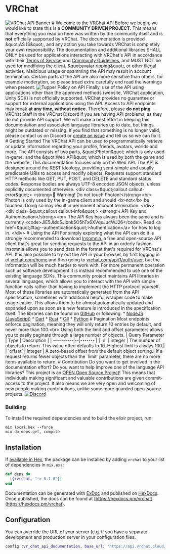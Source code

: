 # VRChat

![VRChat API Banner](https://vrchatapi.github.io/assets/img/api_banner_1500x400.png)  # Welcome to the VRChat API  Before we begin, we would like to state this is a **COMMUNITY DRIVEN PROJECT**. This means that everything you read on here was written by the community itself and is **not** officially supported by VRChat. The documentation is provided \&quot;AS IS\&quot;, and any action you take towards VRChat is completely your own responsibility.  The documentation and additional libraries SHALL ONLY be used for applications interacting with VRChat&#39;s API in accordance with their [Terms of Service](https://hello.vrchat.com/legal) and [Community Guidelines](https://hello.vrchat.com/community-guidelines), and MUST NOT be used for modifying the client, \&quot;avatar ripping\&quot;, or other illegal activities. Malicious usage or spamming the API may result in account termination. Certain parts of the API are also more sensitive than others, for example moderation, so please tread extra carefully and read the warnings when present.  ![Tupper Policy on API](https://i.imgur.com/yLlW7Ok.png)  Finally, use of the API using applications other than the approved methods (website, VRChat application, Unity SDK) is not officially supported. VRChat provides no guarantee or support for external applications using the API. Access to API endpoints may break **at any time, without notice**. Therefore, please **do not ping** VRChat Staff in the VRChat Discord if you are having API problems, as they do not provide API support. We will make a best effort in keeping this documentation and associated language libraries up to date, but things might be outdated or missing. If you find that something is no longer valid, please contact us on Discord or [create an issue](https://github.com/vrchatapi/specification/issues) and tell us so we can fix it.  # Getting Started  The VRChat API can be used to programmatically retrieve or update information regarding your profile, friends, avatars, worlds and more. The API consists of two parts, \&quot;Photon\&quot; which is only used in-game, and the \&quot;Web API\&quot; which is used by both the game and the website. This documentation focuses only on the Web API.  The API is designed around the REST ideology, providing semi-simple and usually predictable URIs to access and modify objects. Requests support standard HTTP methods like GET, PUT, POST, and DELETE and standard status codes. Response bodies are always UTF-8 encoded JSON objects, unless explicitly documented otherwise.  &lt;div class&#x3D;\&quot;callout callout-error\&quot;&gt;   &lt;strong&gt;🛑 Warning! Do not touch Photon!&lt;/strong&gt;&lt;br&gt;   Photon is only used by the in-game client and should &lt;b&gt;not&lt;/b&gt; be touched. Doing so may result in permanent account termination. &lt;/div&gt;  &lt;div class&#x3D;\&quot;callout callout-info\&quot;&gt;   &lt;strong&gt;ℹ️ API Key and Authentication&lt;/strong&gt;&lt;br&gt;   The API Key has always been the same and is currently &lt;code&gt;JlE5Jldo5Jibnk5O5hTx6XVqsJu4WJ26&lt;/code&gt;.   Read &lt;a href&#x3D;\&quot;#tag--authentication\&quot;&gt;Authentication&lt;/a&gt; for how to log in. &lt;/div&gt;  # Using the API  For simply exploring what the API can do it is strongly recommended to download [Insomnia](https://insomnia.rest/download), a free and open-source API client that&#39;s great for sending requests to the API in an orderly fashion. Insomnia allows you to send data in the format that&#39;s required for VRChat&#39;s API. It is also possible to try out the API in your browser, by first logging in at [vrchat.com/home](https://vrchat.com/home/) and then going to [vrchat.com/api/1/auth/user](https://vrchat.com/api/1/auth/user), but the information will be much harder to work with.  For more permanent operation such as software development it is instead recommended to use one of the existing language SDKs. This community project maintains API libraries in several languages, which allows you to interact with the API with simple function calls rather than having to implement the HTTP protocol yourself. Most of these libraries are automatically generated from the API specification, sometimes with additional helpful wrapper code to make usage easier. This allows them to be almost automatically updated and expanded upon as soon as a new feature is introduced in the specification itself. The libraries can be found on [GitHub](https://github.com/vrchatapi) or following:  * [NodeJS (JavaScript)](https://www.npmjs.com/package/vrchat) * [Dart](https://pub.dev/packages/vrchat_dart) * [Rust](https://crates.io/crates/vrchatapi) * [C#](https://github.com/vrchatapi/vrchatapi-csharp) * [Python](https://github.com/vrchatapi/vrchatapi-python)  # Pagination  Most endpoints enforce pagination, meaning they will only return 10 entries by default, and never more than 100.&lt;br&gt; Using both the limit and offset parameters allows you to easily paginate through a large number of objects.  | Query Parameter | Type | Description | | ----------|--|------- | | &#x60;n&#x60; | integer  | The number of objects to return. This value often defaults to 10. Highest limit is always 100.| | &#x60;offset&#x60; | integer  | A zero-based offset from the default object sorting.|  If a request returns fewer objects than the &#x60;limit&#x60; parameter, there are no more items available to return.  # Contribution  Do you want to get involved in the documentation effort? Do you want to help improve one of the language API libraries? This project is an [OPEN Open Source Project](https://openopensource.org)! This means that individuals making significant and valuable contributions are given commit-access to the project. It also means we are very open and welcoming of new people making contributions, unlike some more guarded open-source projects.  [![Discord](https://img.shields.io/static/v1?label&#x3D;vrchatapi&amp;message&#x3D;discord&amp;color&#x3D;blueviolet&amp;style&#x3D;for-the-badge)](https://discord.gg/qjZE9C9fkB)

### Building

To install the required dependencies and to build the elixir project, run:
```
mix local.hex --force
mix do deps.get, compile
```

## Installation

If [available in Hex](https://hex.pm/docs/publish), the package can be installed
by adding `vrchat` to your list of dependencies in `mix.exs`:

```elixir
def deps do
  [{:vrchat, "~> 0.1.0"}]
end
```

Documentation can be generated with [ExDoc](https://github.com/elixir-lang/ex_doc)
and published on [HexDocs](https://hexdocs.pm). Once published, the docs can
be found at [https://hexdocs.pm/vrchat](https://hexdocs.pm/vrchat).


## Configuration

You can override the URL of your server (e.g. if you have a separate development and production server in your configuration files.
```elixir
config :vr_chat_api_documentation, base_url: "https://api.vrchat.cloud/api/1"
```